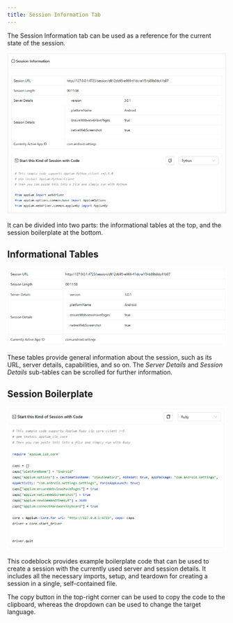 ```yaml
---
title: Session Information Tab
---
```


The Session Information tab can be used as a reference for the current state of the session.

![Session Information Tab](assets/images/session-info/session-info-tab.png)

It can be divided into two parts: the informational tables at the top, and the session boilerplate
at the bottom.

## Informational Tables

![Session Information Tables](assets/images/session-info/session-overall-info.png)

These tables provide general information about the session, such as its URL, server details,
capabilities, and so on. The _Server Details_ and _Session Details_ sub-tables can be scrolled for
further information.

## Session Boilerplate

![Session Boilerplate](assets/images/session-info/session-boilerplate.png)

This codeblock provides example boilerplate code that can be used to create a session with the
currently used server and session details. It includes all the necessary imports, setup, and
teardown for creating a session in a single, self-contained file.

The copy button in the top-right corner can be used to copy the code to the clipboard, whereas the
dropdown can be used to change the target language.
